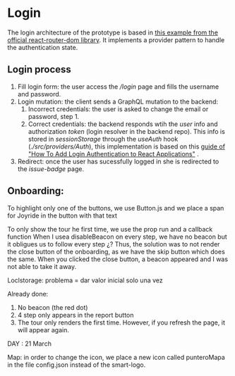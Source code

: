 # Login

The login architecture of the prototype is based in [this example from the official react-router-dom library](https://codesandbox.io/s/beautiful-voice-lnhek?from-embed=&file=/example.js:3668-3690). It implements a provider pattern to handle the authentication state.

## Login process

1. Fill login form: the user access the _/login_ page and fills the username and password.
2. Login mutation: the client sends a GraphQL mutation to the backend:
    1. Incorrect credentials: the user is asked to change the email or password, step 1.
    2. Correct credentials: the backend responds wtih the _user_ info and authorization _token_ (login resolver in the backend repo). This info is stored in _sessionStorage_ through the _useAuth_ hook (_./src/providers/Auth_), this implementation is based on this [guide of "How To Add Login Authentication to React Applications"](https://www.digitalocean.com/community/tutorials/how-to-add-login-authentication-to-react-applications) .
3. Redirect: once the user has sucessfully logged in she is redirected to the _issue-badge_ page.

## Onboarding:

To highlight only one of the buttons, we use Button.js and we place a span for Joyride in the button with that text

To only show the tour he first time, we use the prop run and a callback function
When I usea disableBeacon on every step, we have no beacon but it obligues us to follow every step ¿?
Thus, the solution was to not render the close button of the onboarding, as we have the skip button which does the same. When you clicked the close button, a beacon appeared and I was not able to take it away.

Loclstorage: problema = dar valor inicial solo una vez


Already done:
1. No beacon (the red dot)
2. 4 step only appears in the report button
3. The tour only renders the first time. However, if you refresh the page, it will appear again.

DAY : 21 March

Map: in order to change the icon, we place a new icon called punteroMapa in the file config.json instead of the smart-logo.